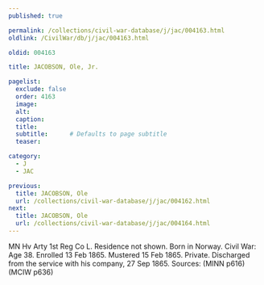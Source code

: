 ```yaml
---
published: true

permalink: /collections/civil-war-database/j/jac/004163.html
oldlink: /CivilWar/db/j/jac/004163.html

oldid: 004163

title: JACOBSON, Ole, Jr.

pagelist:
  exclude: false
  order: 4163
  image: 
  alt:
  caption:
  title:
  subtitle:      # Defaults to page subtitle
  teaser:

category: 
  - J 
  - JAC

previous:
  title: JACOBSON, Ole
  url: /collections/civil-war-database/j/jac/004162.html  
next:
  title: JACOBSON, Ole
  url: /collections/civil-war-database/j/jac/004164.html   
---
```

MN Hv Arty 1st Reg Co L. Residence not shown. Born in Norway. Civil War: Age 38. Enrolled 13 Feb 1865. Mustered 15 Feb 1865. Private. Discharged from the service with his company, 27 Sep 1865. Sources: (MINN p616) (MCIW p636)